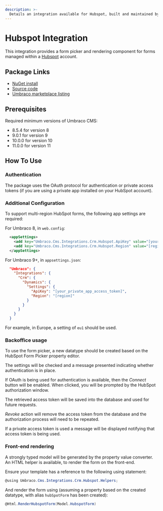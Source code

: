 ```yaml
---
description: >-
  Details an integration available for Hubspot, built and maintained by Umbraco HQ.
---
```


# Hubspot Integration

This integration provides a form picker and rendering component for forms managed within a [Hubspot](https://www.hubspot.com/) account.

## Package Links

- [NuGet install](https://www.nuget.org/packages/Umbraco.Cms.Integrations.Crm.Hubspot)
- [Source code](https://github.com/umbraco/Umbraco.Cms.Integrations/tree/main/src/Umbraco.Cms.Integrations.Crm.Hubspot)
- [Umbraco marketplace listing](https://marketplace.umbraco.com/package/umbraco.cms.integrations.crm.hubspot)

## Prerequisites

Required minimum versions of Umbraco CMS:
- 8.5.4 for version 8
- 9.0.1 for version 9
- 10.0.0 for version 10
- 11.0.0 for version 11

## How To Use

### Authentication

The package uses the OAuth protocol for authentication or private access tokens (if you are using a private app installed on your HubSpot account).

### Additional Configuration

To support multi-region HubSpot forms, the following app settings are required:

For Umbraco 8, in `web.config`:

```xml
  <appSettings>
    <add key="Umbraco.Cms.Integrations.Crm.Hubspot.ApiKey" value="[your_private_app_access_token]" />
    <add key="Umbraco.Cms.Integrations.Crm.Hubspot.Region" value="[region]" />
  </appSettings>
```
For Umbraco 9+, in `appsettings.json`:

```json
  "Umbraco": {
    "Integrations": {
      "Crm": {
        "Dynamics": {
          "Settings": {
            "ApiKey": "[your_private_app_access_token]",
            "Region": "[region]"
          }
        }
      }
    }
  }
```

For example, in Europe, a setting of `eu1` should be used.

### Backoffice usage

To use the form picker, a new datatype should be created based on the HubSpot Form Picker property editor.

The settings will be checked and a message presented indicating whether authentication is in place.

If OAuth is being used for authentication is available, then the _Connect_ button will be enabled. When clicked, you will be prompted by the HubSpot authorization window.

The retrieved access token will be saved into the database and used for future requests.

_Revoke_ action will remove the access token from the database and the authorization process will need to be repeated.

If a private access token is used a message will be displayed notifying that access token is being used.

### Front-end rendering

A strongly typed model will be generated by the property value converter. An HTML helper is available, to render the form on the front-end.

Ensure your template has a reference to the following using statement:

```csharp
@using Umbraco.Cms.Integrations.Crm.Hubspot.Helpers;
```

And render the form using (assuming a property based on the created datatype, with alias `hubSpotForm` has been created):

```csharp
@Html.RenderHubspotForm(Model.HubspotForm)
```